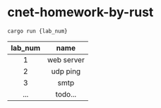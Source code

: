 # cnet-homework-by-rust

```shell
cargo run {lab_num}
```

| lab_num | name |
|:----------:|:----:|
| 1 | web server |
| 2 | udp ping |
| 3 | smtp |
| ... | todo... |
